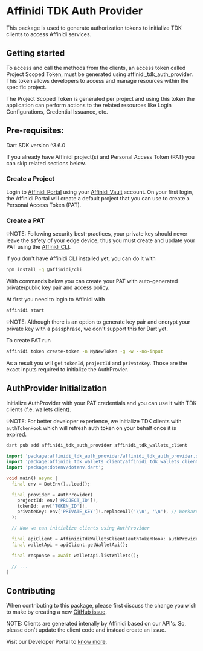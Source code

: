# Affinidi TDK Auth Provider

This package is used to generate authorization tokens to initialize TDK clients to access Affinidi services.

## Getting started

To access and call the methods from the clients, an access token called Project Scoped Token, must be generated using affinidi_tdk_auth_provider. This token allows developers to access and manage resources within the specific project.

The Project Scoped Token is generated per project and using this token the application can perform actions to the related resources like Login Configurations, Credential Issuance, etc.

## Pre-requisites:

Dart SDK version ^3.6.0

If you already have Affinidi project(s) and Personal Access Token (PAT) you can skip related sections below.

### Create a Project

Login to [Affinidi Portal](https://portal.affinidi.com/login) using your [Affinidi Vault](https://docs.affinidi.com/docs/get-started/#set-up-affinidi-vault) account. On your first login, the Affinidi Portal will create a default project that you can use to create a Personal Access Token (PAT).

### Create a PAT

💡NOTE: Following security best-practices, your private key should never leave the safety of your edge device, thus you must create and update your PAT using the [Affinidi CLI](https://docs.affinidi.com/dev-tools/affinidi-cli/).

If you don't have Affinidi CLI installed yet, you can do it with

```bash
npm install -g @affinidi/cli
```

With commands below you can create your PAT with auto-generated private/public key pair and access policy.

At first you need to login to Affinidi with

```bash
affinidi start
```

💡NOTE: Although there is an option to generate key pair and encrypt your private key with a passphrase, we don't support this for Dart yet.

To create PAT run

```bash
affinidi token create-token -n MyNewToken -g -w --no-input
```

As a result you will get `tokenId`, `projectId` and `privateKey`. Those are the exact inputs required to initialize the AuthProvier.

## AuthProvider initialization

Initialize AuthProvider with your PAT credentials and you can use it with TDK clients (f.e. wallets client).

💡NOTE: For better developer experience, we initialize TDK clients with `authTokenHook` which will refresh auth token on your behalf once it is expired.

```bash
dart pub add affinidi_tdk_auth_provider affinidi_tdk_wallets_client
```

```dart
import 'package:affinidi_tdk_auth_provider/affinidi_tdk_auth_provider.dart';
import 'package:affinidi_tdk_wallets_client/affinidi_tdk_wallets_client.dart';
import 'package:dotenv/dotenv.dart';

void main() async {
  final env = DotEnv()..load();

  final provider = AuthProvider(
    projectId: env['PROJECT_ID']!,
    tokenId: env['TOKEN_ID']!,
    privateKey: env['PRIVATE_KEY']!.replaceAll('\\n', '\n'), // Workaround for dotenv multiline limitations
  );

  // Now we can initialize clients using AuthProvider

  final apiClient = AffinidiTdkWalletsClient(authTokenHook: authProvider.fetchProjectScopedToken);
  final walletApi = apiClient.getWalletApi();

  final response = await walletApi.listWallets();

  // ...
}
```

## Contributing

When contributing to this package, please first discuss the change you wish to make by creating a new [GitHub issue](https://github.com/affinidi/affinidi-tdk/issues/new).

NOTE: Clients are generated intenally by Affinidi based on our API's. So, please don't update the client code and instead create an issue.

Visit our Developer Portal to [know more](https://docs.affinidi.com/dev-tools).